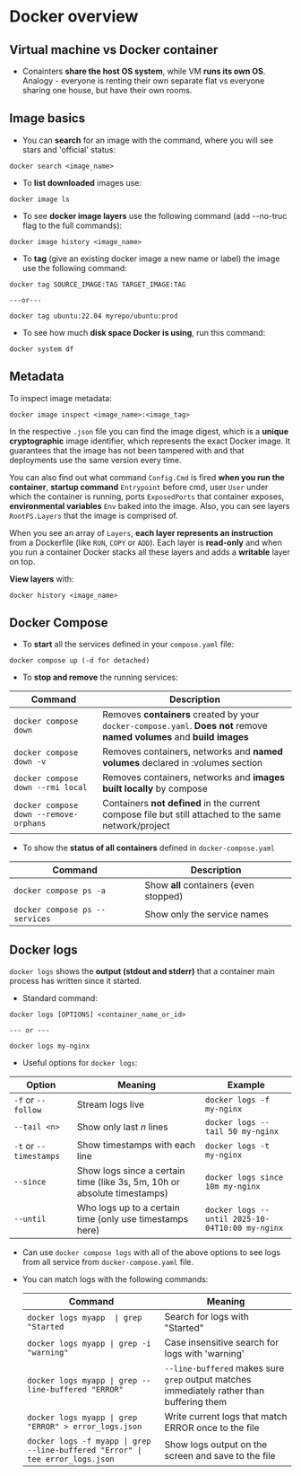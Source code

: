 # Docker overview

## Virtual machine vs Docker container

- Conainters **share the host OS system**, while VM **runs its own OS**. Analogy - everyone is renting their own separate flat vs everyone sharing one house, but have their own rooms.

## Image basics

- You can **search** for an image with the command, where you will see stars and 'official' status:

```
docker search <image_name>
```

- To **list downloaded** images use:

```
docker image ls
```

- To see **docker image layers** use the following command (add --no-truc flag to the full commands):

```
docker image history <image_name>
```

- To **tag** (give an existing docker image a new name or label) the image use the following command:

```
docker tag SOURCE_IMAGE:TAG TARGET_IMAGE:TAG

---or---

docker tag ubuntu:22.04 myrepo/ubuntu:prod
```

- To see how much **disk space Docker is using**, run this command:

```
docker system df
```

## Metadata

To inspect image metadata:

```
docker image inspect <image_name>:<image_tag>
```

In the respective `.json` file you can find the image digest, which is a **unique cryptographic** image identifier, which represents the exact Docker image. It guarantees that the image has not been tampered with and that deployments use the same version every time.

You can also find out what command `Config.Cmd` is fired **when you run the container**, **startup command** `Entrypoint` before cmd, user `User` under which the container is running, ports `ExposedPorts` that container exposes, **environmental variables** `Env` baked into the image. Also, you can see layers `RootFS.Layers` that the image is comprised of.

When you see an array of `Layers`, **each layer represents an instruction** from a Dockerfile (like `RUN`, `COPY` or `ADD`). Each layer is **read-only** and when you run a container Docker stacks all these layers and adds a **writable** layer on top.

**View layers** with:

```
docker history <image_name>
```

## Docker Compose

- To **start** all the services defined in your `compose.yaml` file:

```
docker compose up (-d for detached)
```

- To **stop and remove** the running services:

| Command                                | Description                                                                                                              |
| -------------------------------------- | ------------------------------------------------------------------------------------------------------------------------ |
| `docker compose down`                  | Removes **containers** created by your `docker-compose.yaml`. **Does not** remove **named volumes** and **build images** |
| `docker compose down -v`               | Removes containers, networks and **named volumes** declared in :volumes section                                          |
| `docker compose down --rmi local`      | Removes containers, networks and **images built locally** by compose                                                     |
| `docker compose down --remove-orphans` | Containers **not defined** in the current compose file but still attached to the same network/project                    |

- To show the **status of all containers** defined in `docker-compose.yaml`

| Command                        | Description                            |
| ------------------------------ | -------------------------------------- |
| `docker compose ps -a`         | Show **all** containers (even stopped) |
| `docker compose ps --services` | Show only the service names            |

## Docker logs

`docker logs` shows the **output (stdout and stderr)** that a container main process has written since it started.

- Standard command:

```
docker logs [OPTIONS] <container_name_or_id>

--- or ---

docker logs my-nginx
```

- Useful options for `docker logs`:

| Option                 | Meaning                                                                  | Example                                         |
| ---------------------- | ------------------------------------------------------------------------ | ----------------------------------------------- |
| `-f` or `--follow`     | Stream logs live                                                         | `docker logs -f my-nginx`                       |
| `--tail <n>`           | Show only last _n_ lines                                                 | `docker logs --tail 50 my-nginx`                |
| `-t` or `--timestamps` | Show timestamps with each line                                           | `docker logs -t my-nginx`                       |
| `--since`              | Show logs since a certain time (like 3s, 5m, 10h or absolute timestamps) | `docker logs since 10m my-nginx`                |
| `--until`              | Who logs up to a certain time (only use timestamps here)                 | `docker logs --until 2025-10-04T10:00 my-nginx` |

- Can use `docker compose logs` with all of the above options to see logs from all service
  from `docker-compose.yaml` file.

- You can match logs with the following commands:

  | Command                                                                        | Meaning                                                                                   |
  | ------------------------------------------------------------------------------ | ----------------------------------------------------------------------------------------- |
  | `docker logs myapp  \| grep "Started`                                          | Search for logs with "Started"                                                            |
  | `docker logs myapp \| grep -i "warning"`                                       | Case insensitive search for logs with 'warning'                                           |
  | `docker logs myapp \| grep --line-buffered "ERROR"`                            | `--line-buffered` makes sure `grep` output matches immediately rather than buffering them |
  | `docker logs myapp \| grep "ERROR" > error_logs.json`                          | Write current logs that match ERROR once to the file                                      |
  | `docker logs -f myapp \| grep --line-buffered "Error" \| tee error_logs.json ` | Show logs output on the screen and save to the file                                       |
